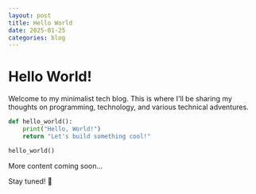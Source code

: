 ```yaml
---
layout: post
title: Hello World
date: 2025-01-25
categories: blog
---
```


# Hello World!

Welcome to my minimalist tech blog. This is where I'll be sharing my thoughts on programming, technology, and various technical adventures.

```python
def hello_world():
    print("Hello, World!")
    return "Let's build something cool!"

hello_world()
```

More content coming soon...

Stay tuned! 🚀 